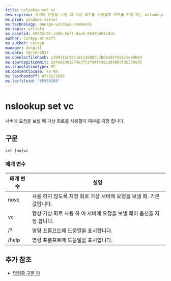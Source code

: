 ```yaml
---
title: nslookup set vc
description: 서버에 요청을 보낼 때 가상 회로를 사용할지 여부를 지정 하는 nslookup 집합 vc 명령에 대 한 참조 문서입니다.
ms.prod: windows-server
ms.technology: manage-windows-commands
ms.topic: article
ms.assetid: e9232c92-cd8d-4eff-8ae5-0647bd03bdcb
author: coreyp-at-msft
ms.author: coreyp
manager: dongill
ms.date: 10/16/2017
ms.openlocfilehash: c289315c55c1611360bbc2b0ba9ef9a612ee9b64
ms.sourcegitcommit: 2afed2461574a3f53f84fc9ec28d86df3b335685
ms.translationtype: MT
ms.contentlocale: ko-KR
ms.lasthandoff: 07/02/2020
ms.locfileid: "85930285"
---
```

# <a name="nslookup-set-vc"></a>nslookup set vc

서버에 요청을 보낼 때 가상 회로를 사용할지 여부를 지정 합니다.

## <a name="syntax"></a>구문

```
set [no]vc
```

### <a name="parameters"></a>매개 변수


| 매개 변수 | 설명 |
| ---------- | ---------- |
| novc | 사용 하지 않도록 지정 회로 가상 서버에 요청을 보낼 때. 기본값입니다. |
| vc | 항상 가상 회로 사용 하 여 서버에 요청을 보낼 때이 옵션을 지정 합니다. |
| /? | 명령 프롬프트에 도움말을 표시합니다. |
| /help | 명령 프롬프트에 도움말을 표시합니다. |

## <a name="additional-references"></a>추가 참조

- [명령줄 구문 키](command-line-syntax-key.md)
